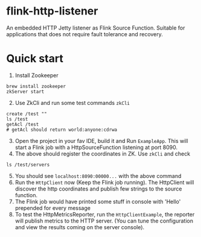 # flink-http-listener
An embedded HTTP Jetty listener as Flink Source Function. Suitable for applications that does not require fault tolerance and recovery.

# Quick start

1. Install Zookeeper
```
brew install zookeeper
zkServer start
```
2. Use ZkCli and run some test commands `zkCli`
```
create /test ""
ls /test
getAcl /test
# getAcl should return world:anyone:cdrwa 
```
3. Open the project in your fav IDE, build it and Run `ExampleApp`. This will start a Flink job with a HttpSourceFunction listening at port 8090. 
4. The above should register the coordinates in ZK. Use `zkCli` and check
```
ls /test/servers
```
5. You should see `localhost:8090:00000...` with the above command
6. Run the `HttpClient` now (Keep the Flink job running). The HttpClient will discover the http coordinates and publish few strings to the source function.
7. The Flink job would have printed some stuff in console with 'Hello' prepended for every message
8. To test the HttpMetricsReporter, run the `HttpClientExample`, the reporter will publish metrics to the HTTP server. (You can tune the configuration and view the results coming on the server console).